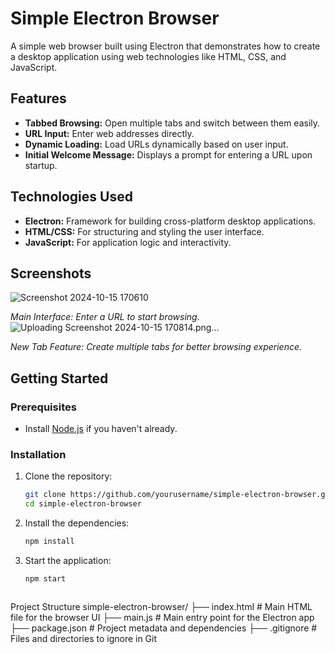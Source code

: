 # Simple Electron Browser

A simple web browser built using Electron that demonstrates how to create a desktop application using web technologies like HTML, CSS, and JavaScript.

## Features

- **Tabbed Browsing:** Open multiple tabs and switch between them easily.
- **URL Input:** Enter web addresses directly.
- **Dynamic Loading:** Load URLs dynamically based on user input.
- **Initial Welcome Message:** Displays a prompt for entering a URL upon startup.

## Technologies Used

- **Electron:** Framework for building cross-platform desktop applications.
- **HTML/CSS:** For structuring and styling the user interface.
- **JavaScript:** For application logic and interactivity.

## Screenshots
![Screenshot 2024-10-15 170610](https://github.com/user-attachments/assets/9c5249a5-b852-4e8f-8686-7222374ae868)

 *Main Interface: Enter a URL to start browsing.*
![Uploading Screenshot 2024-10-15 170814.png…]()

 *New Tab Feature: Create multiple tabs for better browsing experience.*

## Getting Started

### Prerequisites

- Install [Node.js](https://nodejs.org/) if you haven't already.

### Installation

1. Clone the repository:
   ```bash
   git clone https://github.com/yourusername/simple-electron-browser.git
   cd simple-electron-browser
   
2. Install the dependencies:
   ```bash
   npm install

3. Start the application:
   ```bash
   npm start



Project Structure
simple-electron-browser/
├── index.html          # Main HTML file for the browser UI
├── main.js             # Main entry point for the Electron app
├── package.json        # Project metadata and dependencies
├── .gitignore          # Files and directories to ignore in Git



